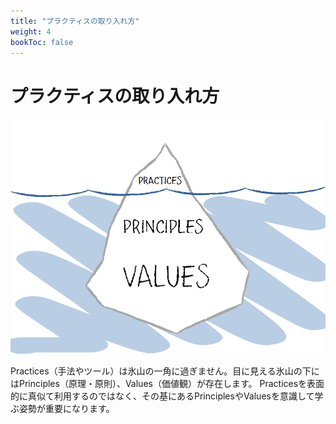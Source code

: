 ```yaml
---
title: "プラクティスの取り入れ方"
weight: 4
bookToc: false
---
```


# プラクティスの取り入れ方

![PracticesPrinciplesValues](PracticesPrinciplesValues.png)

Practices（手法やツール）は氷山の一角に過ぎません。目に見える氷山の下にはPrinciples（原理・原則）、Values（価値観）が存在します。
Practicesを表面的に真似て利用するのではなく、その基にあるPrinciplesやValuesを意識して学ぶ姿勢が重要になります。
